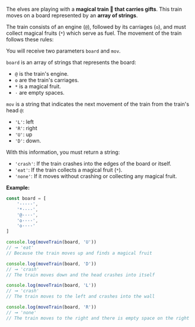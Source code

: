 The elves are playing with a **magical train 🚂 that carries gifts**. This train moves on a board represented by an **array of strings**.

The train consists of an engine (`@`), followed by its carriages (`o`), and must collect magical fruits (`*`) which serve as fuel. The movement of the train follows these rules:

You will receive two parameters `board` and `mov`.

`board` is an array of strings that represents the board:

* `@` is the train's engine.
* `o` are the train's carriages.
* `*` is a magical fruit.
* `·` are empty spaces.

`mov` is a string that indicates the next movement of the train from the train's head `@`:

* `'L'`: left
* `'R'`: right
* `'U'`: up
* `'D'`: down.

With this information, you must return a string:

* `'crash'`: If the train crashes into the edges of the board or itself.
* `'eat'`: If the train collects a magical fruit (`*`).
* `'none'`: If it moves without crashing or collecting any magical fruit.

**Example:**

```javascript
const board = [
    '·····',
    '*····',
    '@····',
    'o····',
    'o····'
]

console.log(moveTrain(board, 'U'))
// ➞ 'eat'
// Because the train moves up and finds a magical fruit

console.log(moveTrain(board, 'D'))
// ➞ 'crash'
// The train moves down and the head crashes into itself

console.log(moveTrain(board, 'L'))
// ➞ 'crash'
// The train moves to the left and crashes into the wall

console.log(moveTrain(board, 'R'))
// ➞ 'none'
// The train moves to the right and there is empty space on the right
```
